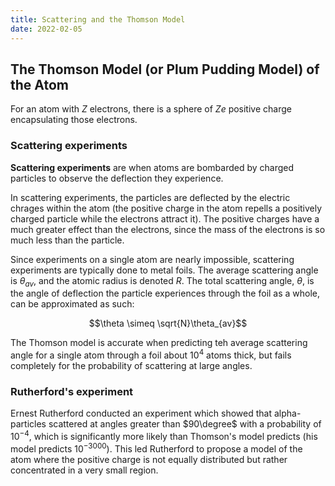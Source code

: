 ```yaml
---
title: Scattering and the Thomson Model
date: 2022-02-05
---
```


## The Thomson Model (or Plum Pudding Model) of the Atom

For an atom with $Z$ electrons, there is a sphere of $Ze$ positive charge encapsulating those electrons.

### Scattering experiments

**Scattering experiments** are when atoms are bombarded by charged particles to observe the deflection they experience.

In scattering experiments, the particles are deflected by the electric chrages within the atom (the positive charge in the atom repells a positively charged particle while the electrons attract it). The positive charges have a much greater effect than the electrons, since the mass of the electrons is so much less than the particle.

Since experiments on a single atom are nearly impossible, scattering experiments are typically done to metal foils. The average scattering angle is $\theta_{av}$, and the atomic radius is denoted $R$. The total scattering angle, $\theta$, is the angle of deflection the particle experiences through the foil as a whole, can be approximated as such:

$$\theta \simeq \sqrt{N}\theta_{av}$$

The Thomson model is accurate when predicting teh average scattering angle for a single atom through a foil about $10^4$ atoms thick, but fails completely for the probability of scattering at large angles.

### Rutherford's experiment

Ernest Rutherford conducted an experiment which showed that alpha-particles scattered at angles greater than $90\degree$ with a probability of $10^{-4}$, which is significantly more likely than Thomson's model predicts (his model predicts $10^{-3000}$). This led Rutherford to propose a model of the atom where the positive charge is not equally distributed but rather concentrated in a very small region.
